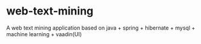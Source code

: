 # web-text-mining
A web text mining application based on java + spring + hibernate + mysql + machine learning + vaadin(UI)
